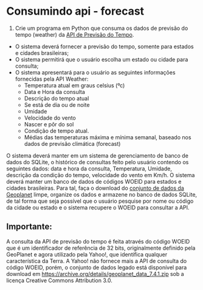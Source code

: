 # Consumindo api - forecast

1. Crie um programa em Python que consuma os dados de previsão do tempo (weather) da [API de Previsão do Tempo](https://hgbrasil.com/status/weather). 
- O sistema deverá fornecer a previsão do tempo, somente para estados e cidades brasileiras;
- O sistema permitirá que o usuário escolha um estado ou cidade para consulta;
- O sistema apresentará para o usuário as seguintes informações fornecidas pela API Weather:
    - Temperatura atual em graus celsius (ºc)
    - Data e Hora da consulta
    - Descrição do tempo atual
    - Se está de dia ou de noite
    - Umidade
    - Velocidade do vento
    - Nascer e pôr do sol
    - Condição de tempo atual.
    - Médias das temperaturas máxima e mínima semanal, baseado nos dados de previsão climática (forecast)

O sistema deverá manter em um sistema de gerenciamento de banco de dados do SQLite,  o histórico de consultas feito pelo usuário contendo os seguintes dados: data e hora da consulta, Temperatura, Umidade, descrição da condição do tempo, velocidade do vento em Km/h.
O sistema deverá manter um banco de dados de códigos WOEID para estados e cidades brasileiras. Para tal, faça o download do [conjunto de dados da Geoplanet](https://archive.org/details/geoplanet_data_7.4.1.zip) limpe, organize os dados e armazene no banco de dados SQLite, de tal forma que seja possível que o usuário pesquise por nome ou código da cidade ou estado e o sistema recupere o WOEID para consultar a API.

## Importante: 
A consulta da API de previsão do tempo é feita através do código WOEID que é um identificador de referência de 32 bits, originalmente definido pela GeoPlanet e agora utilizado pela Yahoo!, que identifica qualquer característica da Terra. A Yahoo! não fornece mais a API  de consulta do código WOEID, porém, o conjunto de dados legado está disponível para download em <https://archive.org/details/geoplanet_data_7.4.1.zip> sob a licença Creative Commons Attribution 3.0.

